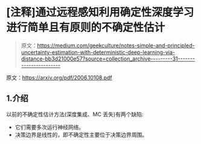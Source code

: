 # [注释]通过远程感知利用确定性深度学习进行简单且有原则的不确定性估计

> 原文：<https://medium.com/geekculture/notes-simple-and-principled-uncertainty-estimation-with-deterministic-deep-learning-via-distance-bb3d21000e57?source=collection_archive---------31----------------------->

原文：<https://arxiv.org/pdf/2006.10108.pdf>

## 1.介绍

以前的不确定性估计方法(深度集成、MC 丢失)有两个缺陷:

*   它们需要多次运行神经网络。
*   决策边界是线性的，即不确定性主要位于决策边界周围。